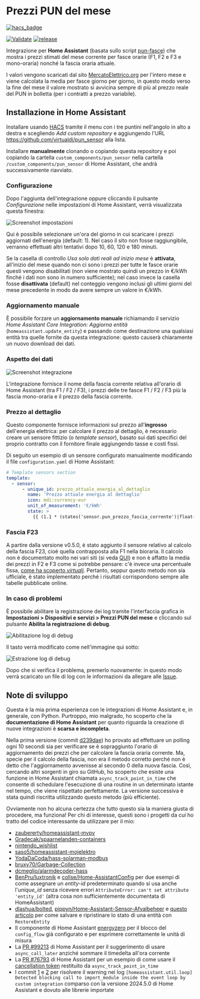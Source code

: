 # Prezzi PUN del mese

[![hacs_badge](https://img.shields.io/badge/HACS-Custom-41BDF5.svg?style=for-the-badge)](https://github.com/hacs/integration)

[![Validate](https://github.com/virtualdj/pun_sensor/actions/workflows/validate.yaml/badge.svg?branch=master)](https://github.com/virtualdj/pun_sensor/actions/workflows/validate.yaml)
[![release](https://img.shields.io/github/v/release/virtualdj/pun_sensor?style=flat-square)](https://github.com/virtualdj/pun_sensor/releases)

Integrazione per **Home Assistant** (basata sullo script [pun-fasce](https://github.com/virtualdj/pun-fasce)) che mostra i prezzi stimati del mese corrente per fasce orarie (F1, F2 e F3 e mono-oraria) nonché la fascia oraria attuale.

I valori vengono scaricati dal sito [MercatoElettrico.org](https://storico.mercatoelettrico.org/It/Default.aspx) per l'intero mese e viene calcolata la media per fasce giorno per giorno, in questo modo verso la fine del mese il valore mostrato si avvicina sempre di più al prezzo reale del PUN in bolletta (per i contratti a prezzo variabile).

## Installazione in Home Assistant

Installare usando [HACS](https://hacs.xyz/) tramite il menu con i tre puntini nell'angolo in alto a destra e scegliendo _Add custom repository_ e aggiungendo l'URL https://github.com/virtualdj/pun_sensor alla lista.

Installare **manualmente** clonando o copiando questa repository e poi copiando la cartella `custom_components/pun_sensor` nella cartella `/custom_components/pun_sensor` di Home Assistant, che andrà successivamente riavviato.

### Configurazione

Dopo l'aggiunta dell'integrazione oppure cliccando il pulsante _Configurazione_ nelle impostazioni di Home Assistant, verrà visualizzata questa finestra:

![Screenshot impostazioni](screenshots_settings.png "Impostazioni")

Qui è possibile selezionare un'ora del giorno in cui scaricare i prezzi aggiornati dell'energia (default: 1). Nel caso il sito non fosse raggiungibile, verranno effettuati altri tentativi dopo 10, 60, 120 e 180 minuti.

Se la casella di controllo _Usa solo dati reali ad inizio mese_ è **attivata**, all'inizio del mese quando non ci sono i prezzi per tutte le fasce orarie questi vengono disabilitati (non viene mostrato quindi un prezzo in €/kWh finché i dati non sono in numero sufficiente); nel caso invece la casella fosse **disattivata** (default) nel conteggio vengono inclusi gli ultimi giorni del mese precedente in modo da avere sempre un valore in €/kWh.

### Aggiornamento manuale

È possibile forzare un **aggiornamento manuale** richiamando il servizio *Home Assistant Core Integration: Aggiorna entità* (`homeassistant.update_entity`) e passando come destinazione una qualsiasi entità tra quelle fornite da questa integrazione: questo causerà chiaramente un nuovo download dei dati.

### Aspetto dei dati

![Screenshot integrazione](screenshots_main.png "Dati visualizzati")

L'integrazione fornisce il nome della fascia corrente relativa all'orario di Home Assistant (tra F1 / F2 / F3), i prezzi delle tre fasce F1 / F2 / F3 più la fascia mono-oraria e il prezzo della fascia corrente.

### Prezzo al dettaglio

Questo componente fornisce informazioni sul prezzo all'**ingrosso** dell'energia elettrica: per calcolare il prezzo al dettaglio, è necessario creare un sensore fittizio (o _template sensor_), basato sui dati specifici del proprio contratto con il fornitore finale aggiungendo tasse e costi fissi.

Di seguito un esempio di un sensore configurato manualmente modificando il file `configuration.yaml` di Home Assistant:

```yml
# Template sensors section
template:
  - sensor:
      - unique_id: prezzo_attuale_energia_al_dettaglio
        name: 'Prezzo attuale energia al dettaglio'
        icon: mdi:currency-eur
        unit_of_measurement: '€/kWh'
        state: >
          {{ (1.1 * (states('sensor.pun_prezzo_fascia_corrente')|float(0) + 0.0087 + 0.04 + 0.0227))|round(3) }}
```

### Fascia F23

A partire dalla versione v0.5.0, è stato aggiunto il sensore relativo al calcolo della fascia F23, cioè quella contrapposta alla F1 nella bioraria. Il calcolo non è documentato molto nei vari siti (si veda [QUI](https://github.com/virtualdj/pun_sensor/issues/24#issuecomment-1806864251)) e non è affatto la media dei prezzi in F2 e F3 come si potrebbe pensare: c'è invece una percentuale fissa, [come ha scoperto *virtualj*](https://github.com/virtualdj/pun_sensor/issues/24#issuecomment-1829846806).
Pertanto, seppur questo metodo non sia ufficiale, è stato implementato perché i risultati corrispondono sempre alle tabelle pubblicate online.

### In caso di problemi

È possibile abilitare la registrazione dei log tramite l'interfaccia grafica in **Impostazioni > Dispositivi e servizi > Prezzi PUN del mese** e cliccando sul pulsante **Abilita la registrazione di debug**.

![Abilitazione log di debug](screenshot_debug_1.png "Abilitazione log di debug")

Il tasto verrà modificato come nell'immagine qui sotto:

![Estrazione log di debug](screenshot_debug_2.png "Estrazione log di debug")

Dopo che si verifica il problema, premerlo nuovamente: in questo modo verrà scaricato un file di log con le informazioni da allegare alle [Issue](https://github.com/virtualdj/pun_sensor/issues).

## Note di sviluppo

Questa è la mia prima esperienza con le integrazioni di Home Assistant e, in generale, con Python. Purtroppo, mio malgrado, ho scoperto che la **documentazione di Home Assistant** per quanto riguarda la creazione di nuove integrazioni è **scarsa e incompleta**.

Nella prima versione (commit [d239dae](https://github.com/virtualdj/pun_sensor/commit/d239dae713ae2d06e0e80f8625eab84dc3bb4e02)) ho provato ad effettuare un polling ogni 10 secondi sia per verificare se è sopraggiunto l'orario di aggiornamento dei prezzi che per calcolare la fascia oraria corrente. Ma, specie per il calcolo della fascia, non era il metodo corretto perché non è detto che l'aggiornamento avvenisse al secondo 0 della nuova fascia.
Così, cercando altri sorgenti in giro su GitHub, ho scoperto che esiste una funzione in Home Assistant chiamata `async_track_point_in_time` che consente di schedulare l'esecuzione di una routine in un determinato istante nel tempo, che viene rispettato perfettamente. La versione successiva è stata quindi riscritta utilizzando questo metodo (più efficiente).

Ovviamente non ho alcuna certezza che tutto questo sia la maniera giusta di procedere, ma funziona! Per chi di interesse, questi sono i progetti da cui ho tratto del codice interessante da utilizzare per il mio:

- [zaubererty/homeassistant-mvpv](https://github.com/zaubererty/homeassistant-mvpv/blob/d124543a36ab90b94b85a2211f41fee5943239ac/custom_components/mypv/coordinator.py)
- [Gradecak/spaarnelanden-containers](https://github.com/Gradecak/spaarnelanden-containers/blob/39db00072bdd4f99d1cf543fba314d161147259c/custom_components/spaarnelanden/sensor.py)
- [nintendo_wishlist](https://github.com/custom-components/sensor.nintendo_wishlist/tree/main/custom_components/nintendo_wishlist)
- [saso5/homeassistant-mojelektro](https://github.com/saso5/homeassistant-mojelektro/tree/d747e74a842be5697494da6403a1055fcb4322bf/custom_components/mojelektro)
- [YodaDaCoda/hass-solarman-modbus](https://github.com/YodaDaCoda/hass-solarman-modbus/blob/36ebd2d7eef7834867805ae01de433e8f8ab2ddb/custom_components/solarman/config_flow.py)
- [bruxy70/Garbage-Collection](https://github.com/bruxy70/Garbage-Collection/blob/ae73818b3b0786ebcf72b16a6f27428e516686e6/custom_components/garbage_collection/sensor.py)
- [dcmeglio/alarmdecoder-hass](https://github.com/dcmeglio/alarmdecoder-hass/blob/a898ae18cc5562b2a5fc3a73511302b6d242fd07/custom_components/alarmdecoder/__init__.py)
- [BenPru/luxtronik](https://github.com/BenPru/luxtronik/blob/a6c5adfe91532237075fe17df63b59120a8b7098/custom_components/luxtronik/sensor.py#L856-L857) e [collse/Home-AssistantConfig](https://github.com/collse/Home-AssistantConfig/blob/e4a1bc6ee3c470619e4169ac903b88f5dad3b6a8/custom_components/elastic/sensor.py#L66) per due esempi di come assegnare un _entity-id_ predeterminato quando si usa anche l'_unique_id_ senza ricevere errori `AttributeError: can't set attribute 'entity_id'` (altra cosa non sufficientemente documentata di HomeAssistant)
- [dlashua/bolted](https://github.com/dlashua/bolted/blob/50065eba8ffb4abe498587cd889aa9ff7873aeb3/custom_components/bolted/entity_manager.py), [pippyn/Home-Assistant-Sensor-Afvalbeheer](https://github.com/pippyn/Home-Assistant-Sensor-Afvalbeheer/blob/master/custom_components/afvalbeheer/sensor.py) e [questo articolo](https://aarongodfrey.dev/programming/restoring-an-entity-in-home-assistant/) per come salvare e ripristinare lo stato di una entità con `RestoreEntity`
- Il componente di Home Assistant [energyzero](https://github.com/home-assistant/core/tree/dev/homeassistant/components/energyzero) per il blocco del `config_flow` già configurato e per esprimere correttamente le unità di misura
- La [PR #99213](https://github.com/home-assistant/core/pull/99213/files) di Home Assistant per il suggerimento di usare `async_call_later` anziché sommare il timedelta all'ora corrente
- La [PR #76793](https://github.com/home-assistant/core/pull/76793/files) di Home Assistant per un esempio di come usare il [cancellation token](https://developers.home-assistant.io/docs/integration_listen_events/#available-event-helpers) restituito da `async_track_point_in_time`
- I commit [1](https://github.com/home-assistant/core/commit/c574d86ddbafd6c18995ad9efb297fda3ce4292c) e [2](https://github.com/home-assistant/core/commit/36e7689d139d0f517bbdd8f8f2c11e18936d27b3) per risolvere il warning nei log `[homeassistant.util.loop] Detected blocking call to import_module inside the event loop by custom integration` comparso con la versione 2024.5.0 di Home Assistant e dovuto alle librerie importate
